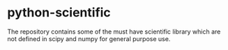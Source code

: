 # python-scientific
The repository contains some of the must have scientific library which are not defined in scipy and numpy for general purpose use.
